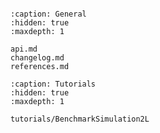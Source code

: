```{include} ../README.md

```

```{toctree}
:caption: General
:hidden: true
:maxdepth: 1

api.md
changelog.md
references.md
```

```{toctree}
:caption: Tutorials
:hidden: true
:maxdepth: 1

tutorials/BenchmarkSimulation2L
```
